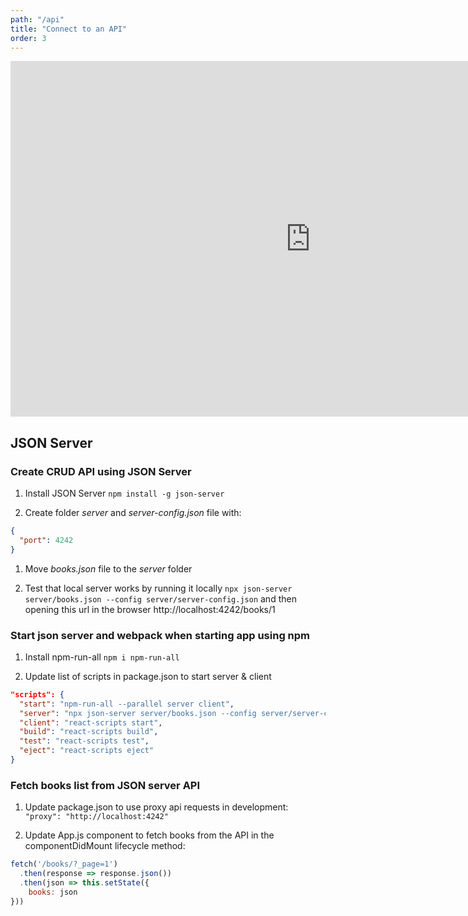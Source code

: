 ```yaml
---
path: "/api"
title: "Connect to an API"
order: 3
---
```


<iframe src="https://docs.google.com/presentation/d/e/2PACX-1vRdoBNP7v2MpLM_4ra47p4xqrKeupSa5agh5FJdNolj1bAbeEwXEWJGPv7s6Nc3Weechu70axXXk-tz/embed?start=false&loop=false&delayms=30000" frameborder="0" width="960" height="569" allowfullscreen="true" mozallowfullscreen="true" webkitallowfullscreen="true"></iframe>

## JSON Server

### Create CRUD API using JSON Server

1. Install JSON Server ```npm install -g json-server```

1. Create folder *server* and *server-config.json* file with:

```json
{
  "port": 4242
}
```

1. Move *books.json* file to the *server* folder

1. Test that local server works by running it locally ```npx json-server server/books.json --config server/server-config.json``` and then opening this url in the browser http://localhost:4242/books/1

### Start json server and webpack when starting app using npm

1. Install npm-run-all ```npm i npm-run-all```

1. Update list of scripts in package.json to start server & client

```json
"scripts": {
  "start": "npm-run-all --parallel server client",
  "server": "npx json-server server/books.json --config server/server-config.json",
  "client": "react-scripts start",
  "build": "react-scripts build",
  "test": "react-scripts test",
  "eject": "react-scripts eject"
}
```

### Fetch books list from JSON server API

1. Update package.json to use proxy api requests in development: ```"proxy": "http://localhost:4242"```

1. Update App.js component to fetch books from the API in the componentDidMount lifecycle method:

```javascript
fetch('/books/?_page=1')
  .then(response => response.json())
  .then(json => this.setState({
    books: json
}))
```
